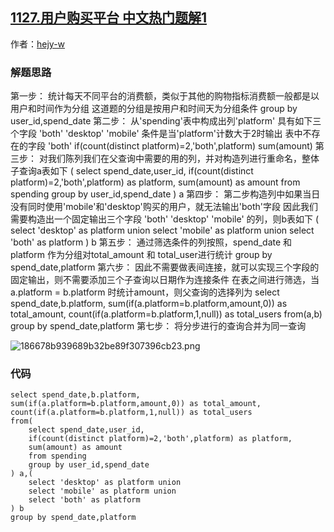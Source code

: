 ## [1127.用户购买平台 中文热门题解1](https://leetcode.cn/problems/user-purchase-platform/solutions/100000/gou-zao-platformbu-zuo-lian-jie-jie-fa-b-cm10)

作者：[hejy-w](https://leetcode.cn/u/hejy-w)
### 解题思路
第一步：
    统计每天不同平台的消费额，类似于其他的购物指标消费额一般都是以用户和时间作为分组
    这道题的分组是按用户和时间天为分组条件
    group by user_id,spend_date
第二步：
    从'spending'表中构成出列'platform' 具有如下三个字段 'both' 'desktop' 'mobile' 
    条件是当'platform'计数大于2时输出 表中不存在的字段 'both'
    if(count(distinct platform)=2,'both',platform)
    sum(amount)
第三步：
    对我们陈列我们在父查询中需要的用的列，并对构造列进行重命名，整体子查询a表如下
    (
    select spend_date,user_id,
    if(count(distinct platform)=2,'both',platform) as platform,
    sum(amount) as amount
    from spending
    group by user_id,spend_date
    ) a
第四步：
    第二步构造列中如果当日没有同时使用'mobile'和'desktop'购买的用户，就无法输出'both'字段
    因此我们需要构造出一个固定输出三个字段 'both' 'desktop' 'mobile' 的列，则b表如下
    (
    select 'desktop' as platform union
    select 'mobile' as platform union
    select 'both' as platform
    ) b
第五步：
    通过筛选条件的列按照，spend_date 和 platform 作为分组对total_amount 和 total_user进行统计
    group by spend_date,platform
第六步：
    因此不需要做表间连接，就可以实现三个字段的固定输出，则不需要添加三个子查询以日期作为连接条件
    在表之间进行筛选，当 a.platform = b.platform 时统计amount，则父查询的选择列为
    select spend_date,b.platform,
    sum(if(a.platform=b.platform,amount,0)) as total_amount,
    count(if(a.platform=b.platform,1,null)) as total_users
    from(a,b)
    group by spend_date,platform
第七步：
    将分步进行的查询合并为同一查询

![186678b939689b32be89f307396cb23.png](https://pic.leetcode-cn.com/1609739658-uJviRu-186678b939689b32be89f307396cb23.png)

### 代码

```mysql
select spend_date,b.platform,
sum(if(a.platform=b.platform,amount,0)) as total_amount,
count(if(a.platform=b.platform,1,null)) as total_users
from(
    select spend_date,user_id,
    if(count(distinct platform)=2,'both',platform) as platform,
    sum(amount) as amount
    from spending
    group by user_id,spend_date
) a,(
    select 'desktop' as platform union
    select 'mobile' as platform union
    select 'both' as platform
) b
group by spend_date,platform





```